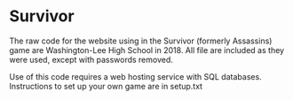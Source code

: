 # Survivor
The raw code for the website using in the Survivor (formerly Assassins) game are Washington-Lee High School in 2018. All file are included as they were used, except with passwords removed. 

Use of this code requires a web hosting service with SQL databases. Instructions to set up your own game are in setup.txt